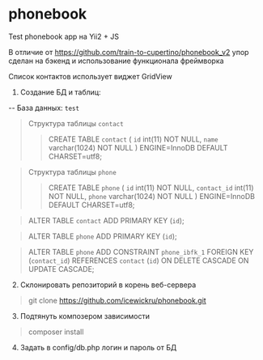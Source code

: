 # phonebook
Test phonebook app на Yii2 + JS

В отличие от https://github.com/train-to-cupertino/phonebook_v2 упор сделан на бэкенд и использование функционала фреймворка

Список контактов использует виджет GridView

1. Создание БД и таблиц:

-- База данных: `test`
>Структура таблицы `contact`
>>CREATE TABLE `contact` (
  `id` int(11) NOT NULL,
  `name` varchar(1024) NOT NULL
) ENGINE=InnoDB DEFAULT CHARSET=utf8;

> Структура таблицы `phone`
>>CREATE TABLE `phone` (
  `id` int(11) NOT NULL,
  `contact_id` int(11) NOT NULL,
  `phone` varchar(1024) NOT NULL
) ENGINE=InnoDB DEFAULT CHARSET=utf8;

>ALTER TABLE `contact`
  ADD PRIMARY KEY (`id`);

>ALTER TABLE `phone`
  ADD PRIMARY KEY (`id`);
  
>ALTER TABLE `phone`
  ADD CONSTRAINT `phone_ibfk_1` FOREIGN KEY (`contact_id`) REFERENCES `contact` (`id`) ON DELETE CASCADE ON UPDATE CASCADE;
  
2. Склонировать репозиторий в корень веб-сервера
>git clone https://github.com/icewickru/phonebook.git

3. Подтянуть композером зависимости
>composer install

4. Задать в config/db.php логин и пароль от БД